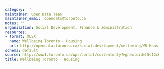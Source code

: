 ```yaml
---
category: ''
maintainer: Open Data Team
maintainer_email: opendata@toronto.ca
notes: ''
organization: Social Development, Finance & Administration
resources:
- format: XLSX
  name: Wellbeing Toronto - Housing
  url: http://opendata.toronto.ca/social.development/wellbeing/WB-Housing.xlsx
schema: default
source: http://www1.toronto.ca/wps/portal/contentonly?vgnextoid=f5c12c077444d410VgnVCM10000071d60f89RCRD&vgnextchannel=1a66e03bb8d1e310VgnVCM10000071d60f89RCRD
title: Wellbeing Toronto - Housing
---
```

